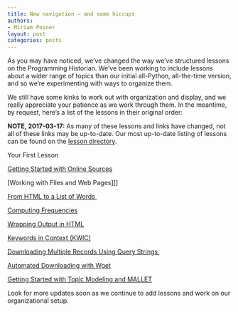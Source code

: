 ```yaml
---
title: New navigation — and some hiccups
authors:
- Miriam Posner
layout: post
categories: posts
---
```


As you may have noticed, we’ve changed the way we’ve structured lessons
on the Programming Historian. We’ve been working to include lessons
about a wider range of topics than our initial all-Python, all-the-time
version, and so we’re experimenting with ways to organize them.

We still have some kinks to work out with organization and display, and
we really appreciate your patience as we work through them. In the
meantime, by request, here’s a list of the lessons in their original
order:

**NOTE, 2017-03-17:** As many of these lessons and links have changed, not all of these links may be up-to-date. Our most up-to-date listing of lessons can be found on the [lesson directory](/lessons/).

Your First Lesson

[Getting Started with Online Sources][]

[Working with Files and Web Pages][]

[From HTML to a List of Words ][]

[Computing Frequencies][]

[Wrapping Output in HTML][]

[Keywords in Context (KWIC)][]

[Downloading Multiple Records Using Query Strings ][]

[Automated Downloading with Wget][]

[Getting Started with Topic Modeling and MALLET][]

Look for more updates soon as we continue to add lessons and work on our
organizational setup.

  [Getting Started with Online Sources]: /lessons/viewing-html-files
  [Working with Text Files]: /lessons/working-with-text-files
  [From HTML to a List of Words ]: /lessons/from-html-to-list-of-words-1
  [Computing Frequencies]: /lessons/counting-frequencies
  [Wrapping Output in HTML]: /lessons/output-data-as-html-file
  [Keywords in Context (KWIC)]: /lessons/keywords-in-context-using-n-grams
  [Downloading Multiple Records Using Query Strings ]: /lessons/downloading-multiple-records-using-query-strings
  [Automated Downloading with Wget]: /lessons/automated-downloading-with-wget
  [Getting Started with Topic Modeling and MALLET]: /lessons/topic-modeling-and-mallet
